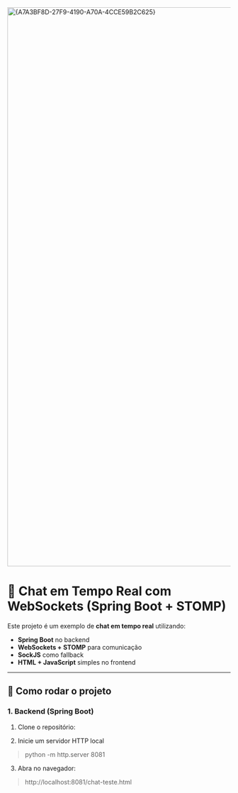 <img width="2558" height="1261" alt="{A7A3BF8D-27F9-4190-A70A-4CCE59B2C625}" src="https://github.com/user-attachments/assets/9b51e1ff-5ebc-47f3-a260-3292bc81b385" />


# 💬 Chat em Tempo Real com WebSockets (Spring Boot + STOMP)

Este projeto é um exemplo de **chat em tempo real** utilizando:

- **Spring Boot** no backend
- **WebSockets + STOMP** para comunicação
- **SockJS** como fallback
- **HTML + JavaScript** simples no frontend

---

## 🚀 Como rodar o projeto

### 1. Backend (Spring Boot)
1. Clone o repositório:

2. Inicie um servidor HTTP local

> python -m http.server 8081

3. Abra no navegador:

> http://localhost:8081/chat-teste.html
